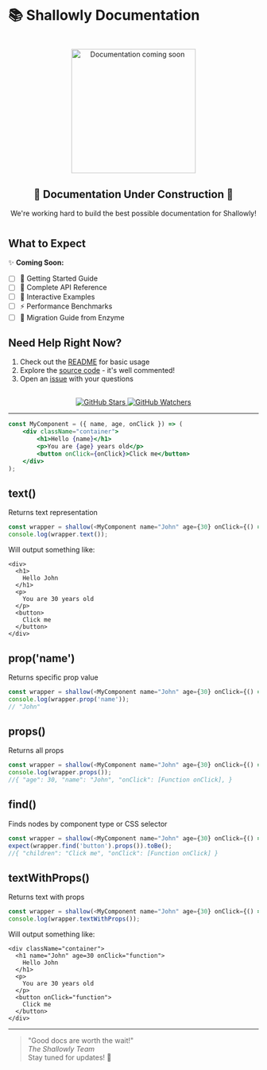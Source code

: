 # 📚 Shallowly Documentation

<div align="center" style="margin: 40px 0;">
  <img src="https://media.giphy.com/media/LPMz3h0GeCMPVKk5Bd/giphy.gif" width="250" alt="Documentation coming soon">
  <h2>🚧 Documentation Under Construction 🚧</h2>
  <p>We're working hard to build the best possible documentation for Shallowly!</p>
</div>

## What to Expect

✨ **Coming Soon:**

- [ ] 🚀 Getting Started Guide
- [ ] 📖 Complete API Reference
- [ ] 🧪 Interactive Examples
- [ ] ⚡ Performance Benchmarks
- [ ] 🔄 Migration Guide from Enzyme

## Need Help Right Now?

1. Check out the [README](../README.md) for basic usage
2. Explore the [source code](../src/) - it's well commented!
3. Open an [issue](https://github.com/bad4iz/shallowly/issues) with your questions

<div align="center" style="margin-top: 30px;">
  <a href="https://github.com/bad4iz/shallowly/stargazers">
    <img src="https://img.shields.io/github/stars/bad4iz/shallowly?style=social" alt="GitHub Stars">
  </a>
  <a href="https://github.com/bad4iz/shallowly/watchers">
    <img src="https://img.shields.io/github/watchers/bad4iz/shallowly?style=social" alt="GitHub Watchers">
  </a>
</div>

---

```jsx
const MyComponent = ({ name, age, onClick }) => (
    <div className="container">
        <h1>Hello {name}</h1>
        <p>You are {age} years old</p>
        <button onClick={onClick}>Click me</button>
    </div>
);

```
## text()
Returns text representation

```js
const wrapper = shallow(<MyComponent name="John" age={30} onClick={() => {}} />);
console.log(wrapper.text());
```
Will output something like:

```
<div>
  <h1>
    Hello John
  </h1>
  <p>
    You are 30 years old
  </p>
  <button>
    Click me
  </button>
</div>
```

## prop('name')
Returns specific prop value
```js
const wrapper = shallow(<MyComponent name="John" age={30} onClick={() => {}} />);
console.log(wrapper.prop('name')); 
// "John" 
```

## props()
Returns all props
```js
const wrapper = shallow(<MyComponent name="John" age={30} onClick={() => {}} />);
console.log(wrapper.props()); 
//{ "age": 30, "name": "John", "onClick": [Function onClick], } 
```


## find()
Finds nodes by component type or CSS selector
```js
const wrapper = shallow(<MyComponent name="John" age={30} onClick={() => {}} />);
expect(wrapper.find('button').props()).toBe();
//{ "children": "Click me", "onClick": [Function onClick] } 
```

## textWithProps()
Returns text with props
```js
const wrapper = shallow(<MyComponent name="John" age={30} onClick={() => {}} />);
console.log(wrapper.textWithProps());
```
Will output something like:

```
<div className="container">
  <h1 name="John" age=30 onClick="function">
    Hello John
  </h1>
  <p>
    You are 30 years old
  </p>
  <button onClick="function">
    Click me
  </button>
</div>
```
---

> "Good docs are worth the wait!"  
> _The Shallowly Team_  
> Stay tuned for updates! 🔔
